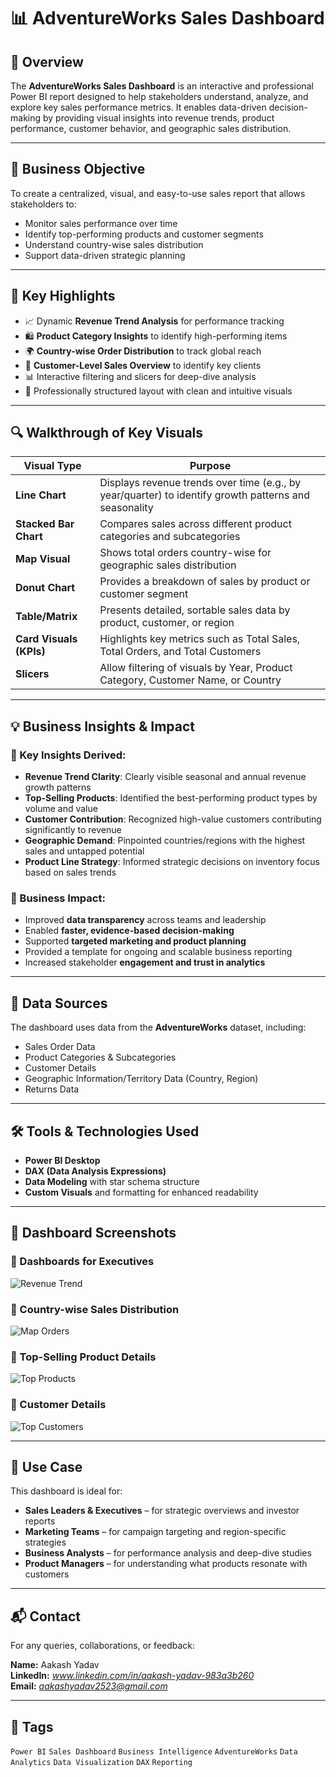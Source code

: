# 📊 AdventureWorks Sales Dashboard

## 📝 Overview

The **AdventureWorks Sales Dashboard** is an interactive and professional Power BI report designed to help stakeholders understand, analyze, and explore key sales performance metrics. It enables data-driven decision-making by providing visual insights into revenue trends, product performance, customer behavior, and geographic sales distribution.

---

## 🎯 Business Objective

To create a centralized, visual, and easy-to-use sales report that allows stakeholders to:
- Monitor sales performance over time
- Identify top-performing products and customer segments
- Understand country-wise sales distribution
- Support data-driven strategic planning

---

## 🌟 Key Highlights

- 📈 Dynamic **Revenue Trend Analysis** for performance tracking
- 🛍️ **Product Category Insights** to identify high-performing items
- 🌍 **Country-wise Order Distribution** to track global reach
- 👥 **Customer-Level Sales Overview** to identify key clients
- 📊 Interactive filtering and slicers for deep-dive analysis
- 📌 Professionally structured layout with clean and intuitive visuals

---

## 🔍 Walkthrough of Key Visuals

| Visual Type | Purpose |
|-------------|---------|
| **Line Chart** | Displays revenue trends over time (e.g., by year/quarter) to identify growth patterns and seasonality |
| **Stacked Bar Chart** | Compares sales across different product categories and subcategories |
| **Map Visual** | Shows total orders country-wise for geographic sales distribution |
| **Donut Chart** | Provides a breakdown of sales by product or customer segment |
| **Table/Matrix** | Presents detailed, sortable sales data by product, customer, or region |
| **Card Visuals (KPIs)** | Highlights key metrics such as Total Sales, Total Orders, and Total Customers |
| **Slicers** | Allow filtering of visuals by Year, Product Category, Customer Name, or Country |

---

## 💡 Business Insights & Impact

### 📌 Key Insights Derived:
- **Revenue Trend Clarity**: Clearly visible seasonal and annual revenue growth patterns
- **Top-Selling Products**: Identified the best-performing product types by volume and value
- **Customer Contribution**: Recognized high-value customers contributing significantly to revenue
- **Geographic Demand**: Pinpointed countries/regions with the highest sales and untapped potential
- **Product Line Strategy**: Informed strategic decisions on inventory focus based on sales trends

### 🚀 Business Impact:
- Improved **data transparency** across teams and leadership
- Enabled **faster, evidence-based decision-making**
- Supported **targeted marketing and product planning**
- Provided a template for ongoing and scalable business reporting
- Increased stakeholder **engagement and trust in analytics**

---

## 📂 Data Sources

The dashboard uses data from the **AdventureWorks** dataset, including:
- Sales Order Data
- Product Categories & Subcategories
- Customer Details
- Geographic Information/Territory Data (Country, Region)
- Returns Data

---

## 🛠️ Tools & Technologies Used

- **Power BI Desktop**
- **DAX (Data Analysis Expressions)**
- **Data Modeling** with star schema structure
- **Custom Visuals** and formatting for enhanced readability

---

## 📸 Dashboard Screenshots

### 🔹 Dashboards for Executives
![Revenue Trend](https://github.com/sasuke2524/AdventureWorks/blob/main/Executive%20Dashboard.png)

### 🔹 Country-wise Sales Distribution
![Map Orders](https://github.com/sasuke2524/AdventureWorks/blob/main/Geographical%20Sales%20Distribution.png)

### 🔹 Top-Selling Product Details
![Top Products](https://github.com/sasuke2524/AdventureWorks/blob/main/Product%20Detail.png)

### 🔹 Customer Details
![Top Customers](https://github.com/sasuke2524/AdventureWorks/blob/main/Customer%20Detail.png)


---


## 💼 Use Case

This dashboard is ideal for:
- **Sales Leaders & Executives** – for strategic overviews and investor reports
- **Marketing Teams** – for campaign targeting and region-specific strategies
- **Business Analysts** – for performance analysis and deep-dive studies
- **Product Managers** – for understanding what products resonate with customers

---

## 📬 Contact

For any queries, collaborations, or feedback:

**Name:** Aakash Yadav  
**LinkedIn:** *www.linkedin.com/in/aakash-yadav-983a3b260*  
**Email:** *aakashyadav2523@gmail.com*

---

## 🔖 Tags

`Power BI` `Sales Dashboard` `Business Intelligence` `AdventureWorks` `Data Analytics` `Data Visualization` `DAX` `Reporting`
